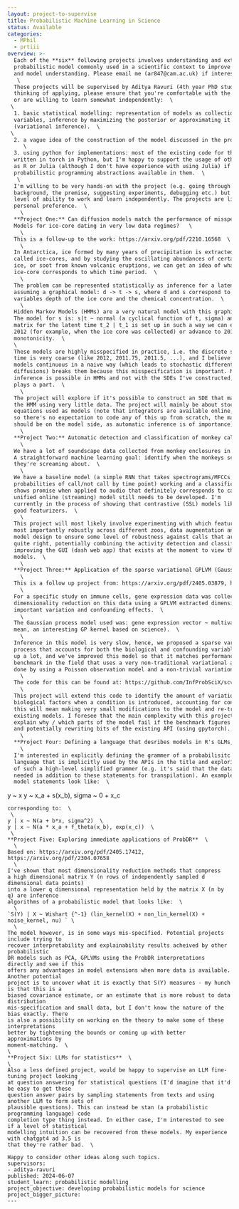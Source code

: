 ```yaml
---
layout: project-to-supervise
title: Probabilistic Machine Learning in Science
status: Available
categories:
  - MPhil
  - prtiii
overview: >-
  Each of the **six** following projects involves understanding and extending an existing
  probabilistic model commonly used in a scientific context to improve usability
  and model understanding. Please email me (ar847@cam.ac.uk) if interested.  \
   \
  These projects will be supervised by Aditya Ravuri (4th year PhD student). If you're
  thinking of applying, please ensure that you're comfortable with the following
  or are willing to learn somewhat independently:  \
 \
  1. basic statistical modelling: representation of models as collections of random
  variables, inference by maximizing the posterior or approximating it
  (variational inference).  \
 \
  2. a vague idea of the construction of the model discussed in the project that interests you.  \
     \
  3. using python for implementations: most of the existing code for these projects is
  written in torch in Python, but I'm happy to support the usage of other languages, such
  as R or Julia (although I don't have experience with using Julia) if there are good
  probabilistic programming abstractions available in them.  \
   \
  I'm willing to be very hands-on with the project (e.g. going through the technical
  background, the premise, suggesting experiments, debugging etc.) but expect some
  level of ability to work and learn independently. The projects are listed in order of
  personal preference.  \
    \
  **Project One:** Can diffusion models match the performance of misspecified Hidden Markov
  Models for ice-core dating in very low data regimes?   \
    \
  This is a follow-up to the work: https://arxiv.org/pdf/2210.16568  \
    \
  In Antarctica, ice formed by many years of precipitation is extracted as large cylinders
  called ice-cores, and by studying the oscillating abundances of certain chemicals in the
  ice, or soot from known volcanic eruptions, we can get an idea of what depth of the
  ice-core corresponds to which time period.  \
    \
  The problem can be represented statistically as inference for a latent variable t,
  assuming a graphical model: d -> t -> s, where d and s correspond to the observed random
  variables depth of the ice core and the chemical concentration.  \
    \
  Hidden Markov Models (HMMs) are a very natural model with this graphical structure.
  The model for s is: s|t ~ normal (a cyclical function of t, sigma) and the transition
  matrix for the latent time t_2 | t_1 is set up in such a way we can either stay in state
  2012 (for example, when the ice core was collected) or advance to 2011.9, ensuring
  monotonicity.  \
  \
  These models are highly misspecified in practice, i.e. the discrete states representing
  time is very coarse (like 2012, 2011.75, 2011.5, ...), and I believe that making these
  models continuous in a naive way (which leads to stochastic differential equations SDEs /
  diffusions) breaks them because this misspecification is important. Moreover, exact
  inference is possible in HMMs and not with the SDEs I've constructed, which I think also
  plays a part.  \
    \
  The project will explore if it's possible to construct an SDE that matches the performance of
  the HMM using very little data. The project will mainly be about stochastic differential
  equations used as models (note that integrators are available online, for example: https://github.com/google-research/torchsde
  so there's no expectation to code any of this up from scratch, the main experimentation
  should be on the model side, as automatic inference is of importance).  \
    \
  **Project Two:** Automatic detection and classification of monkey calls from bioacoustic data  \
    \
  We have a lot of soundscape data collected from monkey enclosures in zoos in the UK.
  A straightforward machine learning goal: identify when the monkeys scream and what
  they're screaming about.  \
    \
  We have a baseline model (a simple RNN that takes spectrograms/MFCCs and outputs
  probabilities of call/not call by time point) working and a classification model that
  shows promise when applied to audio that definitely corresponds to calls. However, a 
  unified online (streaming) model still needs to be developed. I'm
  currently in the process of showing that contrastive (SSL) models like wav2vec are also
  good featurizers.  \
    \
  This project will most likely involve experimenting with which featurizers work best, but
  most importantly robustly across different zoos, data augmentation and classification
  model design to ensure some level of robustness against calls that aren't identified
  quite right, potentially combining the activity detection and classification models and
  improving the GUI (dash web app) that exists at the moment to view the outputs of these
  models.  \
    \
  **Project Three:** Application of the sparse variational GPLVM (Gaussian process latent variable model) for the analysis of single cell data and eQTLs  \
    \
  This is a follow up project from: https://arxiv.org/pdf/2405.03879, https://arxiv.org/pdf/2209.06716  \
    \
  For a specific study on immune cells, gene expression data was collected at scale, and a
  dimensionality reduction on this data using a GPLVM extracted dimensions of genetically
  important variation and confounding effects.  \
    \
  The Gaussian process model used was: gene expression vector ~ multivariate_normal(a simple
  mean, an interesting GP kernel based on science).  \
    \
  Inference in this model is very slow, hence, we proposed a sparse variational Gaussian
  process that accounts for both the biological and confounding variables that speeds it
  up a lot, and we've improved this model so that it matches performance of scVI (the
  benchmark in the field that uses a very non-traditional variational autoencoder). This was
  done by using a Poisson observation model and a non-trivial variational distribution.  \
    \
  The code for this can be found at: https://github.com/InfProbSciX/scvi-ablation/blob/main/covid_trial.py  \
    \
  This project will extend this code to identify the amount of variation expressed by the
  biological factors when a condition is introduced, accounting for confounders. Practically
  this will mean making very small modifications to the model and re-training some of the
  existing models. I foresee that the main complexity with this project will be trying to
  explain why / which parts of the model fail if the benchmark figures cannot be recovered,
  and potentially rewriting bits of the existing API (using gpytorch).  \
    \
  **Project Four: Defining a language that desribes models in R's GLMs, MGCV's GAMs, Stan's BRMS, PYMC's bambi**  \
    \
  I'm interested in explicitly defining the grammer of a probabilisitc programming
  language that is implicitly used by the APIs in the title and exploring limitations
  of such a high-level simplified grammer (e.g. it's said that the data dictionary is
  needed in addition to these statements for transpilation). An example of what some
  model statements look like:  \
  ```
  y ~ x
  y ~ x_a + s(x_b), sigma ~ 0 + x_c
  ```
  corresponding to:  \
   \
  y | x ~ N(a + b*x, sigma^2)  \
  y | x ~ N(a * x_a + f_theta(x_b), exp(x_c))  \
   \
  **Project Five: Exploring immediate applications of ProbDR**  \
    \
  Based on: https://arxiv.org/pdf/2405.17412, https://arxiv.org/pdf/2304.07658 
    \
  I've shown that most dimensionality reduction methods that compress
  a high dimensional matrix Y (n rows of independently sampled d dimensional data points)
  into a lower q dimensional representation held by the matrix X (n by q) are inference
  algorithms of a probabilistic model that looks like:  \
    \
  `S(Y) | X ~ Wishart {^-1} (lin_kernel(X) + non_lin_kernel(X) + noise_kernel, nu) ` \
    \
  The model however, is in some ways mis-specified. Potential projects include trying to
  recover interpretability and explainability results acheived by other probabilistic
  DR models such as PCA, GPLVMs using the ProbDR interpretations directly and see if this
  offers any advantages in model extensions when more data is available. Another potential
  project is to uncover what it is exactly that S(Y) measures - my hunch is that this is a
  biased covariance estimate, or an estimate that is more robust to data distribution
  mis-specification and small data, but I don't know the nature of the bias exactly. There
  is also a possibility on working on the theory to make some of these interpretations
  better by tightening the bounds or coming up with better approximations by
  moment-matching.  \
  \
  **Project Six: LLMs for statistics**  \
  \
  Also a less defined project, would be happy to supervise an LLM fine-tuning project looking
  at question answering for statistical questions (I'd imagine that it'd be easy to get these
  question answer pairs by sampling statements from texts and using another LLM to form sets of
  plausible questions). This can instead be stan (a probabilistic programming language) code
  completion type thing instead. In either case, I'm interested to see if a level of statistical
  modelling intuition can be recovered from these models. My experience with chatgpt4 ad 3.5 is
  that they're rather bad.  \
 
  Happy to consider other ideas along such topics.
supervisors:
  - aditya-ravuri
published: 2024-06-07
student_learn: probabilistic modelling
project_objective: developing probabilistic models for science
project_bigger_picture:
---
```

